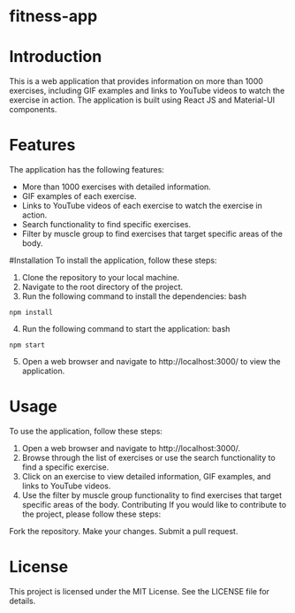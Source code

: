# fitness-app

# Introduction

This is a web application that provides information on more than 1000 exercises, including GIF examples and links to YouTube videos to watch the exercise in action. The application is built using React JS and Material-UI components.

# Features
The application has the following features:

* More than 1000 exercises with detailed information.
* GIF examples of each exercise.
* Links to YouTube videos of each exercise to watch the exercise in action.
* Search functionality to find specific exercises.
* Filter by muscle group to find exercises that target specific areas of the body.

#Installation
To install the application, follow these steps:

1. Clone the repository to your local machine.
2. Navigate to the root directory of the project.
3. Run the following command to install the dependencies:
bash
```
npm install
```
4. Run the following command to start the application:
bash
```
npm start
```
5. Open a web browser and navigate to http://localhost:3000/ to view the application.

# Usage
To use the application, follow these steps:

1. Open a web browser and navigate to http://localhost:3000/.
2. Browse through the list of exercises or use the search functionality to find a specific exercise.
3. Click on an exercise to view detailed information, GIF examples, and links to YouTube videos.
4. Use the filter by muscle group functionality to find exercises that target specific areas of the body.
Contributing
If you would like to contribute to the project, please follow these steps:

Fork the repository.
Make your changes.
Submit a pull request.

# License
This project is licensed under the MIT License. See the LICENSE file for details.